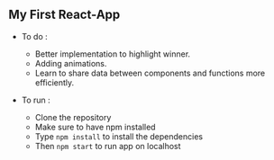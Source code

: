 ## My First React-App

- To do :
  - Better implementation to highlight winner.
  - Adding animations.
  - Learn to share data between components and functions more efficiently.
  
- To run :
  - Clone the repository
  - Make sure to have npm installed
  - Type `npm install` to install the dependencies
  - Then `npm start` to run app on localhost

